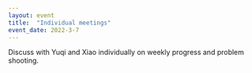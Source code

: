 ```yaml
---
layout: event
title:  "Individual meetings"
event_date: 2022-3-7
---
```


Discuss with Yuqi and Xiao individually on weekly progress and problem shooting.